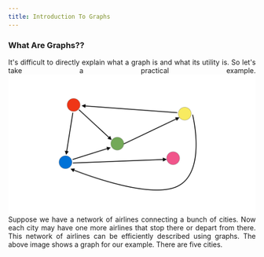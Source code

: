 ```yaml
---
title: Introduction To Graphs
---
```


### What Are Graphs??

<div style="text-align: justify">
It's difficult to directly explain what a graph is and what its utility is. So let's take a practical example.
<img src="https://github.com/Vaibhav2001/Vaibhav2001.github.io/blob/master/images/Graph%201.png">
Suppose we have a network of airlines connecting a bunch of cities. Now each city may have one more airlines that stop there or depart from there. This network of airlines can be efficiently described using graphs. The above image shows a graph for our example. There are five cities.
</div> 

